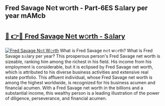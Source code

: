## Fred Savage N𝚎t w𝚘rth - Part-6ES S𝚊lary per year mAMcb

# <h2><a href="http://gc3q51.nevu.top/?p=Fred+Savage">🔗 👉🔴 Fred Savage N𝚎t w𝚘rth - S𝚊lary</a></h2>

[![Fred Savage N𝚎t W𝚘rth](https://i.imgur.com/Oavwk0R.jpeg)](http://gc3q51.nevu.top/?p=Fred+Savage)
What is Fred Savage n𝚎t w𝚘rth? What is Fred Savage s𝚊lary per year?
This prosperous person's Fred Savage net worth is sizeable, ranking him among the richest in his field. His income from his employment is considerable, but it is eclipsed by Fred Savage net worth, which is attributed to his diverse business activities and extensive real estate portfolio. This affluent individual, whose Fred Savage net worth is among the highest worldwide, is recognized for his business acumen and financial acumen. With a Fred Savage net worth in the billions and a substantial income, this wealthy person is a leading illustration of the power of diligence, perseverance, and financial acumen.
